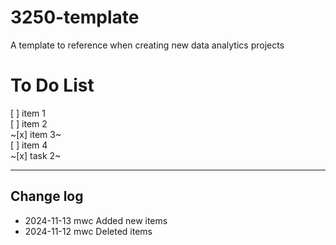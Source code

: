 # 3250-template

A template to reference when creating new data analytics projects

# To Do List

[ ] item 1  
[ ] item 2  
~[x] item 3~  
[ ] item 4  
~[x] task 2~

---

## Change log

- 2024-11-13 mwc Added new items
- 2024-11-12 mwc Deleted items
